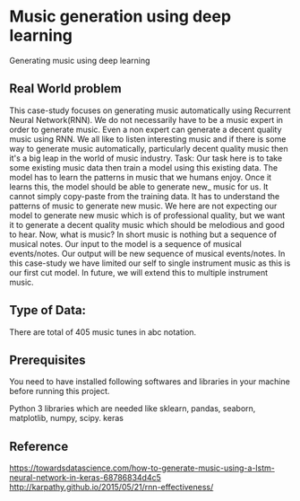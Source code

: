 # Music generation using deep learning
Generating music using deep learning

## Real World problem
This case-study focuses on generating music automatically using Recurrent Neural Network(RNN). We do not necessarily have to be a music expert in order to generate music. Even a non expert can generate a decent quality music using RNN. We all like to listen interesting music and if there is some way to generate music automatically, particularly decent quality music then it's a big leap in the world of music industry. Task: Our task here is to take some existing music data then train a model using this existing data. The model has to learn the patterns in music that we humans enjoy. Once it learns this, the model should be able to generate new_ music for us. It cannot simply copy-paste from the training data. It has to understand the patterns of music to generate new music. We here are not expecting our model to generate new music which is of professional quality, but we want it to generate a decent quality music which should be melodious and good to hear. Now, what is music? In short music is nothing but a sequence of musical notes. Our input to the model is a sequence of musical events/notes. Our output will be new sequence of musical events/notes. In this case-study we have limited our self to single instrument music as this is our first cut model. In future, we will extend this to multiple instrument music.

## Type of Data:
There are total of 405 music tunes in abc notation.

## Prerequisites
You need to have installed following softwares and libraries in your machine before running this project.

Python 3
libraries which are needed like sklearn, pandas, seaborn, matplotlib, numpy, scipy.
keras

## Reference
https://towardsdatascience.com/how-to-generate-music-using-a-lstm-neural-network-in-keras-68786834d4c5 <br>
http://karpathy.github.io/2015/05/21/rnn-effectiveness/

